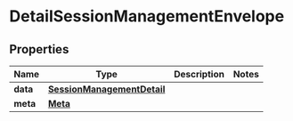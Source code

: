 

# DetailSessionManagementEnvelope


## Properties

| Name | Type | Description | Notes |
|------------ | ------------- | ------------- | -------------|
|**data** | [**SessionManagementDetail**](SessionManagementDetail.md) |  |  |
|**meta** | [**Meta**](Meta.md) |  |  |



